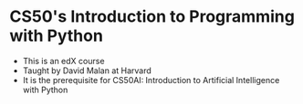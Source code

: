 # CS50's Introduction to Programming with Python
- This is an edX course
- Taught by David Malan at Harvard
- It is the prerequisite for CS50AI: Introduction to Artificial Intelligence with Python

